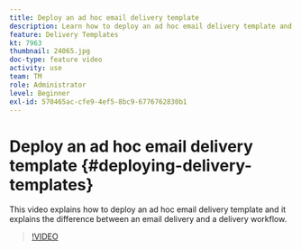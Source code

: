 ```yaml
---
title: Deploy an ad hoc email delivery template
description: Learn how to deploy an ad hoc email delivery template and understand the difference between an email delivery and a delivery workflow.
feature: Delivery Templates
kt: 7963
thumbnail: 24065.jpg
doc-type: feature video
activity: use
team: TM
role: Administrator
level: Beginner
exl-id: 570465ac-cfe9-4ef5-8bc9-6776762830b1
---
```

# Deploy an ad hoc email delivery template {#deploying-delivery-templates}

This video explains how to deploy an ad hoc email delivery template and it explains the difference between an email delivery and a delivery workflow.

>[!VIDEO](https://video.tv.adobe.com/v/24065?quality=12)
